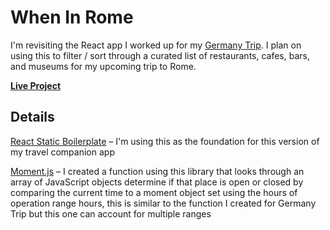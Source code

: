 # When In Rome

I'm revisiting the React app I worked up for my [Germany Trip](https://github.com/bednar85/germany-trip). I plan on using this to filter / sort through a curated list of restaurants, cafes, bars, and museums for my upcoming trip to Rome.

**[Live Project](https://wheninrome-275b5.firebaseapp.com/)**

## Details

[React Static Boilerplate](https://github.com/kriasoft/react-static-boilerplate) – I'm using this as the foundation for this version of my travel companion app

[Moment.js](https://momentjs.com/) – I created a function using this library that looks through an array of JavaScript objects determine if that place is open or closed by comparing the current time to a moment object set using the hours of operation range hours, this is similar to the function  I created for Germany Trip but this one can account for multiple ranges
